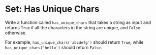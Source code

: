 # Set: Has Unique Chars

Write a function called `has_unique_chars` that takes a string as input and returns `True` if all the characters in the string are unique, and `False` otherwise.

For example, `has_unique_chars('abcdefg')` should return `True`, while `has_unique_chars('hello')` should return `False`.
